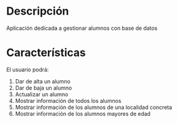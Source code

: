 # Descripción
Aplicación dedicada a gestionar alumnos con base de datos
# Características
El usuario podrá:
1. Dar de alta un alumno
2. Dar de baja un alumno
3. Actualizar un alumno
4. Mostrar información de todos los alumnos
5. Mostrar información de los alumnos de una localidad concreta
6. Mostrar información de los alumnos mayores de edad
